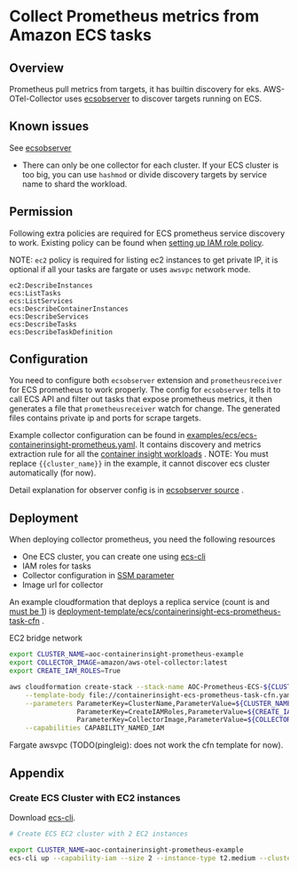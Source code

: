# Collect Prometheus metrics from Amazon ECS tasks

## Overview

Prometheus pull metrics from targets, it has builtin discovery for eks. AWS-OTel-Collector
uses [ecsobserver](https://github.com/open-telemetry/opentelemetry-collector-contrib/tree/main/extension/observer/ecsobserver)
to discover targets running on ECS.

## Known issues

See [ecsobserver](https://github.com/open-telemetry/opentelemetry-collector-contrib/tree/main/extension/observer/ecsobserver#known-issues)

- There can only be one collector for each cluster. If your ECS cluster is too big, you can use `hashmod` or divide
  discovery targets by service name to shard the workload.

## Permission

Following extra policies are required for ECS prometheus service discovery to work. Existing policy can be found
when [setting up IAM role policy](ecs-demo.md#create-ecs-awsotel-iam-policy).

NOTE: `ec2` policy is required for listing ec2 instances to get private IP, it is optional if all your tasks are fargate
or uses `awsvpc` network mode.

```text
ec2:DescribeInstances
ecs:ListTasks
ecs:ListServices
ecs:DescribeContainerInstances
ecs:DescribeServices
ecs:DescribeTasks
ecs:DescribeTaskDefinition
```

## Configuration

You need to configure both `ecsobserver` extension and `prometheusreceiver` for ECS prometheus to work properly. The
config for `ecsobserver` tells it to call ECS API and filter out tasks that expose prometheus metrics, it then generates
a file that `prometheusreceiver` watch for change. The generated files contains private ip and ports for scrape targets.

Example collector configuration can be found
in [examples/ecs/ecs-containerinsight-prometheus.yaml](../../examples/ecs/ecs-containerinsight-prometheus.yaml). It
contains discovery and metrics extraction rule for all
the [container insight workloads](container-insight-ecs-prometheus.md)
. NOTE: You must replace `{{cluster_name}}` in the example, it cannot discover ecs cluster automatically (for now).

Detail explanation for observer config is in
[ecsobserver source](https://github.com/open-telemetry/opentelemetry-collector-contrib/tree/main/extension/observer/ecsobserver)
.

## Deployment

When deploying collector prometheus, you need the following resources

- One ECS cluster, you can create one using [ecs-cli](#create-ecs-cluster-with-ec2-instances)
- IAM roles for tasks
- Collector configuration in [SSM parameter](https://aws-otel.github.io/docs/setup/ecs/config-through-ssm)
- Image url for collector

An example cloudformation that deploys a replica service (count is and [must be 1](#known-issues))
is [deployment-template/ecs/containerinsight-ecs-prometheus-task-cfn](../../deployment-template/ecs/containerinsight-ecs-prometheus-task-cfn.yaml)
.

EC2 bridge network

```bash
export CLUSTER_NAME=aoc-containerinsight-prometheus-example
export COLLECTOR_IMAGE=amazon/aws-otel-collector:latest
export CREATE_IAM_ROLES=True

aws cloudformation create-stack --stack-name AOC-Prometheus-ECS-${CLUSTER_NAME} \
    --template-body file://containerinsight-ecs-prometheus-task-cfn.yaml \
    --parameters ParameterKey=ClusterName,ParameterValue=${CLUSTER_NAME} \
                 ParameterKey=CreateIAMRoles,ParameterValue=${CREATE_IAM_ROLES} \
                 ParameterKey=CollectorImage,ParameterValue=${COLLECTOR_IMAGE} \
    --capabilities CAPABILITY_NAMED_IAM
```

Fargate awsvpc (TODO(pingleig): does not work the cfn template for now).

## Appendix

### Create ECS Cluster with EC2 instances

Download [ecs-cli](https://github.com/aws/amazon-ecs-cli#installing).

```bash
# Create ECS EC2 cluster with 2 EC2 instances

export CLUSTER_NAME=aoc-containerinsight-prometheus-example
ecs-cli up --capability-iam --size 2 --instance-type t2.medium --cluster ${CLUSTER_NAME} --region us-west-2
```